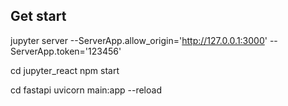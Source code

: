 
## Get start

jupyter server --ServerApp.allow_origin='http://127.0.0.1:3000' --ServerApp.token='123456'

cd jupyter_react
npm start

cd fastapi
uvicorn main:app --reload